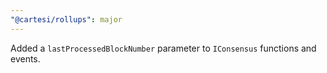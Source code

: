 ```yaml
---
"@cartesi/rollups": major
---
```


Added a `lastProcessedBlockNumber` parameter to `IConsensus` functions and events.
